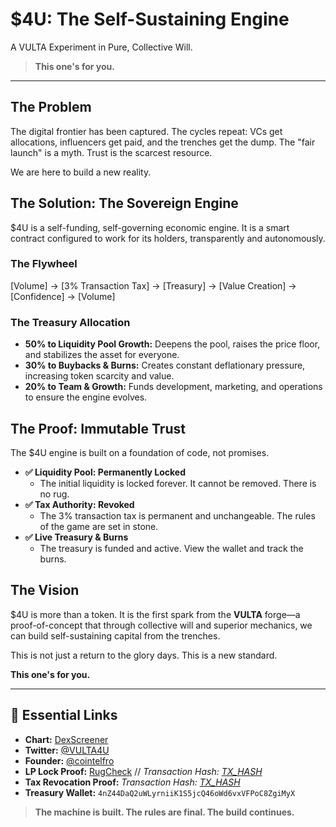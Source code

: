 # $4U: The Self-Sustaining Engine

A VULTA Experiment in Pure, Collective Will.

> **This one's for you.**

---

## The Problem

The digital frontier has been captured. The cycles repeat: VCs get allocations, influencers get paid, and the trenches get the dump. The "fair launch" is a myth. Trust is the scarcest resource.

We are here to build a new reality.

## The Solution: The Sovereign Engine

$4U is a self-funding, self-governing economic engine. It is a smart contract configured to work for its holders, transparently and autonomously.

### The Flywheel

[Volume] -> [3% Transaction Tax] -> [Treasury] -> [Value Creation] -> [Confidence] -> [Volume]

### The Treasury Allocation

*   **50% to Liquidity Pool Growth:** Deepens the pool, raises the price floor, and stabilizes the asset for everyone.
*   **30% to Buybacks & Burns:** Creates constant deflationary pressure, increasing token scarcity and value.
*   **20% to Team & Growth:** Funds development, marketing, and operations to ensure the engine evolves.

## The Proof: Immutable Trust

The $4U engine is built on a foundation of code, not promises.

*   **✅ Liquidity Pool: Permanently Locked**
    *   The initial liquidity is locked forever. It cannot be removed. There is no rug.
*   **✅ Tax Authority: Revoked**
    *   The 3% transaction tax is permanent and unchangeable. The rules of the game are set in stone.
*   **✅ Live Treasury & Burns**
    *   The treasury is funded and active. View the wallet and track the burns.

## The Vision

$4U is more than a token. It is the first spark from the **VULTA** forge—a proof-of-concept that through collective will and superior mechanics, we can build self-sustaining capital from the trenches.

This is not just a return to the glory days. This is a new standard.

**This one's for you.**

---

## 🔗 Essential Links

*   **Chart:** [DexScreener](https://dexscreener.com/solana/anaydbfcakdjkaz5aewx25itmxj1p6ntndd53gt7ckj5)
*   **Twitter:** [@VULTA4U](https://x.com/VULTA4U)
*   **Founder:** [@cointelfro](https://x.com/cointelfro)
*   **LP Lock Proof:** [RugCheck](https://rugcheck.xyz/tokens/BntREEXTtVQLN5UkXdTM772ot7u2bAR6pAd9UoGXTNLS) // *Transaction Hash: [TX_HASH](https://solscan.io/tx/5Bz5M3guk5wYTfUVXHYXhXzLgqtP3JihoqRVRSE1JPHtS7HnGZPTdBAtq8RkSUzsgDU5uhz1Lb7W3wfyPNxDG77a)*
*   **Tax Revocation Proof:** *Transaction Hash: [TX_HASH](https://solscan.io/tx/3xZV7nrT7oL8R421u6woja5TS7rn1qQFYA9paqMhWWkjNzJESusvMqz3f8NRL6CXNKCBECBimutwdz5hAacTAKpw)*
*   **Treasury Wallet:** `4nZ44DaQ2uWLyrniiK1S5jcQ46oWd6vxVFPoC8ZgiMyX`

> **The machine is built. The rules are final. The build continues.**
